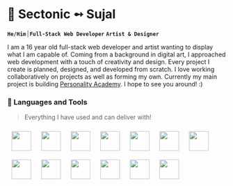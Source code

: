#  :ghost: Sectonic ➻ Sujal 

**`He/Him`**┊**`Full-Stack Web Developer`** **`Artist & Designer`**

I am a 16 year old full-stack web developer and artist wanting to display what I am capable of. Coming from a background in digital art, I approached web development with a touch of creativity and design. Every project I create is planned, designed, and developed from scratch. I love working collaboratively on projects as well as forming my own. Currently my main project is building [Personality Academy](https://github.com/Sectonic/pa). I hope to see you around! :)

### :rocket: Languages and Tools
> Everything I have used and can deliver with!

<img src="https://cdn.jsdelivr.net/gh/devicons/devicon/icons/vscode/vscode-original.svg" align="left" width="45px" style="padding:10px" />
<img src="https://cdn.jsdelivr.net/gh/devicons/devicon/icons/git/git-original.svg" align="left" width="45px" style="padding:10px" />
<img src="https://cdn.jsdelivr.net/gh/devicons/devicon/icons/docker/docker-original.svg" align="left" width="45px" style="padding:10px" />
<img src="https://cdn.jsdelivr.net/gh/devicons/devicon/icons/postgresql/postgresql-original.svg" align="left" width="45px" style="padding:10px" />
<img src="https://cdn.jsdelivr.net/gh/devicons/devicon/icons/python/python-original.svg" align="left" width="45px" style="padding:10px" />
<img src="https://cdn.jsdelivr.net/gh/devicons/devicon/icons/django/django-plain.svg" align="left" width="45px" style="padding:10px" />
<img src="https://cdn.jsdelivr.net/gh/devicons/devicon/icons/flask/flask-original.svg" align="left" width="45px" style="padding:10px" />
<img src="https://cdn.jsdelivr.net/gh/devicons/devicon/icons/html5/html5-original.svg" align="left" width="45px" style="padding:10px" />
<img src="https://cdn.jsdelivr.net/gh/devicons/devicon/icons/css3/css3-original.svg" align="left" width="45px" style="padding:10px" />
<img src="https://cdn.jsdelivr.net/gh/devicons/devicon/icons/bootstrap/bootstrap-original.svg" align="left" width="45px" style="padding:10px" />
<img src="https://cdn.jsdelivr.net/gh/devicons/devicon/icons/sass/sass-original.svg" align="left" width="45px" style="padding:10px" />
<img src="https://cdn.jsdelivr.net/gh/devicons/devicon/icons/javascript/javascript-original.svg" align="left" width="45px" style="padding:10px" />
<img src="https://cdn.jsdelivr.net/gh/devicons/devicon/icons/react/react-original.svg" align="left" width="45px" style="padding:10px" />

          


<!--
**Sectonic/Sectonic** is a ✨ _special_ ✨ repository because its `README.md` (this file) appears on your GitHub profile.

Here are some ideas to get you started:

- 🔭 I’m currently working on ...
- 🌱 I’m currently learning ...
- 👯 I’m looking to collaborate on ...
- 🤔 I’m looking for help with ...
- 💬 Ask me about ...
- 📫 How to reach me: ...
- 😄 Pronouns: ...
- ⚡ Fun fact: ...
-->
